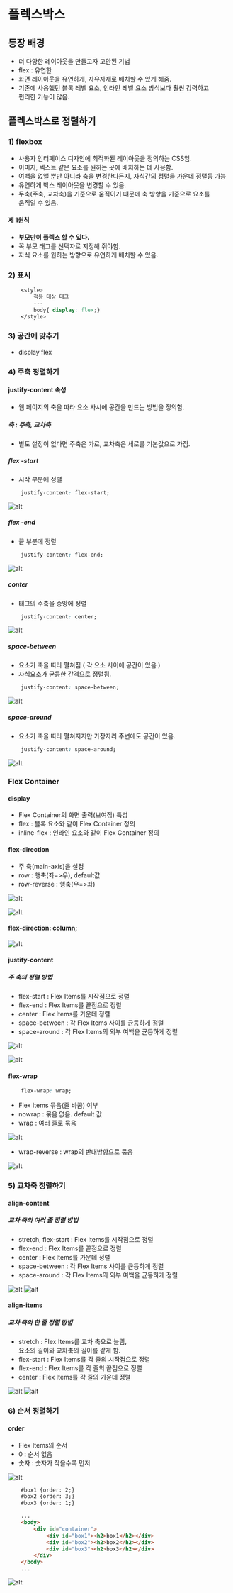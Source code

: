 플렉스박스
==========

## 등장 배경

* 더 다양한 레이아웃을 만들고자 고안된 기법
* flex : 유연한 
* 화면 레이아웃을 유연하게, 자유자재로 배치할 수 있게 해줌.
* 기존에 사용했던 블록 레벨 요소, 인라인 레벨 요소 방식보다 훨씬 강력하고  
  편리한 기능이 많음.

## 플렉스박스로 정렬하기

### 1) flexbox

* 사용자 인터페이스 디자인에 최적화된 레이아웃을 정의하는 CSS임.
* 이미지, 텍스트 같은 요소를 원하는 곳에 배치하는 데 사용함.
* 여백을 없앨 뿐만 아니라 축을 변경한다든지, 자식간의 정렬을 가운데 정렬등 가능
* 유연하게 박스 레이아웃을 변경할 수 있음.
* 두축(주축, 교차축)을 기준으로 움직이기 떄문에 축 방향을 기준으로 요소를   
  움직일 수 있음.

#### 제 1원칙

* **부모만이 플렉스 할 수 있다.**
* 꼭 부모 태그를 선택자로 지정해 줘야함.
* 자식 요소를 원하는 방향으로 유연하게 배치할 수 있음.

### 2) 표시

```css
    <style>
        적용 대상 태그
        ---
        body{ display: flex;}
    </style>
```

### 3) 공간에 맞추기

* display flex

### 4) 주축 정렬하기

#### justify-content 속성

* 웹 페이지의 축을 따라 요소 사시에 공간을 만드는 방법을 정의함.

##### 축 : 주축, 교차축

* 별도 설정이 없다면 주축은 가로, 교차축은 세로를 기본값으로 가짐.

##### flex -start 

* 시작 부분에 정렬

```css
    justify-content: flex-start;
```

![alt](/assets/images/post/html/63.png)

##### flex -end 

* 끝 부분에 정렬

```css
    justify-content: flex-end;
```

![alt](/assets/images/post/html/64.png)

##### conter

* 태그의 주축을 중앙에 정렬

```css
    justify-content: center;
```

![alt](/assets/images/post/html/61.png)

##### space-between

* 요소가 축을 따라 펼쳐짐 ( 각 요소 사이에 공간이 있음 )
* 자식요소가 균등한 간격으로 정렬됨.

```css
    justify-content: space-between;
```

![alt](/assets/images/post/html/62.png)

##### space-around

* 요소가 축을 따라 펼쳐지지만 가장자리 주변에도 공간이 있음.

```css
    justify-content: space-around;
```

![alt](/assets/images/post/html/65.png)

### Flex Container

#### display
 
* Flex Container의 화면 출력(보여짐) 특성
* flex : 블록 요소와 같이 Flex Container 정의
* inline-flex : 인라인 요소와 같이 Flex Container 정의
			
#### flex-direction 

* 주 축(main-axis)을 설정
* row : 행축(좌=>우), default값
* row-reverse : 행축(우=>좌)

![alt](/assets/images/post/html/66.png)

![alt](/assets/images/post/html/67.png)

#### flex-direction: column;

![alt](/assets/images/post/html/68.png)

#### justify-content

##### 주 축의 정렬 방법

* flex-start : Flex Items를 시작점으로 정렬
* flex-end : Flex Items를 끝점으로 정렬
* center : Flex Items를 가운데 정렬
* space-between : 각  Flex Items 사이를 균등하게 정렬
* space-around  : 각 Flex Items의 외부 여백을 균등하게 정렬

![alt](/assets/images/post/html/69.png)

![alt](/assets/images/post/html/70.png)

#### flex-wrap

```css
    flex-wrap: wrap;
```

* Flex Items 묶음(줄 바꿈) 여부
* nowrap : 묶음 없음. default 값
* wrap : 여러 줄로 묶음	

![alt](/assets/images/post/html/71.png)

* wrap-reverse : wrap의 반대방향으로 묶음 

![alt](/assets/images/post/html/72.png)

### 5) 교차축 정렬하기

#### align-content 

##### 교차 축의 여러 줄 정렬 방법

* stretch, flex-start : Flex Items를 시작점으로 정렬
* flex-end : Flex Items를 끝점으로 정렬
* center : Flex Items를 가운데 정렬
* space-between : 각  Flex Items 사이를 균등하게 정렬
* space-around  : 각 Flex Items의 외부 여백을 균등하게 정렬

![alt](/assets/images/post/html/73.png)
![alt](/assets/images/post/html/74.png)		

#### align-items 

##### 교차 축의 한 줄 정렬 방법
* stretch : Flex Items를 교차 축으로 늘림,  
            요소의 길이와 교차축의 길이를 같게 함.							
* flex-start : Flex Items를 각 줄의 시작점으로 정렬	
* flex-end : Flex Items를 각 줄의 끝점으로 정렬
* center : Flex Items를 각 줄의 가운데 정렬	

![alt](/assets/images/post/html/75.png)
![alt](/assets/images/post/html/76.png)

### 6) 순서 정렬하기

#### order 
* Flex Items의 순서
* 0 : 순서 없음
* 숫자 : 숫자가 작을수록 먼저

![alt](/assets/images/post/html/77.png)

```html
    #box1 {order: 2;}
	#box2 {order: 3;}
	#box3 {order: 1;}

    ...
    <body>
	    <div id="container">
			<div id="box1"><h2>box1</h2></div>
			<div id="box2"><h2>box2</h2></div>
			<div id="box3"><h2>box3</h2></div>
	    </div>
    </body>
    ...
```

![alt](/assets/images/post/html/78.png)

